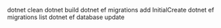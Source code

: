 dotnet clean
dotnet build
dotnet ef migrations add InitialCreate
dotnet ef migrations list
dotnet ef database update
